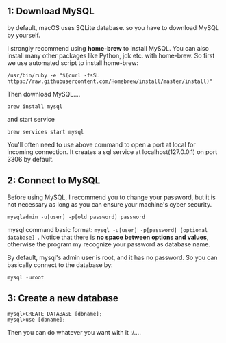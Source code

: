 1: Download MySQL
---
by default, macOS uses SQLite database. so you have to download MySQL by yourself. 

I strongly recommend using **home-brew** to install MySQL. You can also install many other packages like Python, jdk etc. with home-brew. So first we use automated script to install home-brew:
```shell
/usr/bin/ruby -e "$(curl -fsSL https://raw.githubusercontent.com/Homebrew/install/master/install)"
```

Then download MySQL....
```shell
brew install mysql
```
and start service
```
brew services start mysql
```
You'll often need to use above command to open a port at local  for incoming connection. It creates a sql service at localhost(127.0.0.1) on port 3306 by default. 

2: Connect to MySQL
---
Before using MySQL, I recommend you to change your password, but it is not necessary as long as you can ensure your machine's cyber security. 
```
mysqladmin -u[user] -p[old password] password
```

mysql command basic format: `mysql -u[user] -p[password] [optional database]
`. Notice that there is **no space between options and values**, otherwise the program my recognize your password as database name.

By default, mysql's admin user is root, and it has no password. So you can basically connect to the database by:
```
mysql -uroot
```


3: Create a new database
---
```
mysql>CREATE DATABASE [dbname];
mysql>use [dbname];
```

Then you can do whatever you want with it :/....
<!--stackedit_data:
eyJoaXN0b3J5IjpbLTIxMzUwMTkzNDBdfQ==
-->